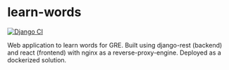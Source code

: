 # learn-words

[![Django CI](https://github.com/kaustubhharapanahalli/learn-words/actions/workflows/django.yml/badge.svg?branch=master)](https://github.com/kaustubhharapanahalli/learn-words/actions/workflows/django.yml)

Web application to learn words for GRE. Built using django-rest (backend) and react (frontend) with nginx as a reverse-proxy-engine. Deployed as a dockerized solution.
